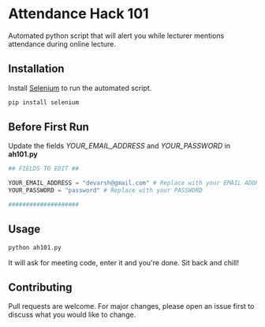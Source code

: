 # Attendance Hack 101

Automated python script that will alert you while lecturer mentions attendance during online lecture.

## Installation

Install [Selenium](https://pypi.org/project/selenium/) to run the automated script.

```bash
pip install selenium
```

## Before First Run

Update the fields *YOUR_EMAIL_ADDRESS* and *YOUR_PASSWORD* in **ah101.py**

```python
## FIELDS TO EDIT ##

YOUR_EMAIL_ADDRESS = "devarsh@gmail.com" # Replace with your EMAIL ADDRESS
YOUR_PASSWORD = "password" # Replace with your PASSWORD

####################
```

## Usage

```python
python ah101.py
```

It will ask for meeting code, enter it and you're done. Sit back and chill!

## Contributing
Pull requests are welcome. For major changes, please open an issue first to discuss what you would like to change.
